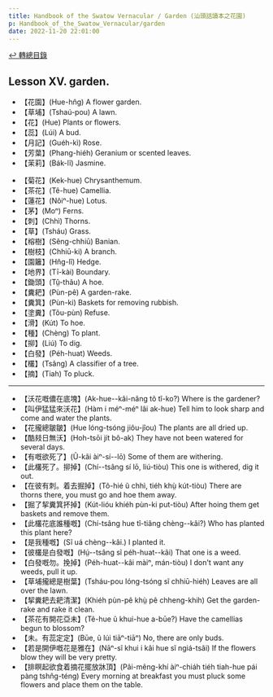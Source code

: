 ```yaml
---
title: Handbook of the Swatow Vernacular / Garden (汕頭話讀本之花園)
p: Handbook_of_the_Swatow_Vernacular/garden
date: 2022-11-20 22:01:00
---
```


[↩️ 轉總目錄](/Handbook_of_the_Swatow_Vernacular)

## Lesson XV. garden.

* 【花園】(Hue-hn̂g) A flower garden.
* 【草埔】(Tshaú-pou) A lawn.
* 【花】(Hue) Plants or flowers.
* 【蕊】(Lúi) A bud.
* 【月記】(Guéh-kì) Rose.
* 【芳葉】(Phang-hiéh) Geranium or scented leaves.
* 【茉莉】(Bák-lĩ) Jasmine.
<!--more-->
* 【菊花】(Kek-hue) Chrysanthemum.
* 【茶花】(Tê-hue) Camellia.
* 【蓮花】(Nôiⁿ-hue) Lotus.
* 【茅】(Moⁿ) Ferns.
* 【刺】(Chhì) Thorns.
* 【草】(Tsháu) Grass.
* 【榕樹】(Sêng-chhiū) Banian.
* 【樹枝】(Chhiū-ki) A branch.
* 【園籬】(Hn̂g-lî) Hedge.
* 【地界】(Tī-kài) Boundary.
* 【鋤頭】(Tṳ̂-thâu) A hoe.
* 【糞耙】(Pùn-pê) A garden-rake.
* 【糞箕】(Pùn-ki) Baskets for removing rubbish.
* 【塗糞】(Tôu-pùn) Refuse.
* 【滑】(Kút) To hoe.
* 【種】(Chèng) To plant.
* 【㧕】(Liú) To dig.
* 【白發】(Péh-huat) Weeds.
* 【欉】(Tsâng) A classifier of a tree.
* 【摘】(Tiah) To pluck.

------

* 【沃花嘅儂在底塊】(Ak-hue--kâi-nâng tõ tî-ko?) Where is the gardener?
* 【叫伊猛猛來沃花】(Hàm i méⁿ-méⁿ lâi ak-hue) Tell him to look sharp and come and water the plants.
* 【花攏總皺皺】(Hue lóng-tsóng jiôu-jîou) The plants are all dried up.
* 【酷㩼日無沃】(Hoh-tsōi jít bô-ak) They have not been watered for several days.
* 【有嘅欲死了】(Ũ-kâi àiⁿ-sí--lō) Some of them are withering.
* 【此欉死了。㧕掉】(Chí--tsâng sí lō, liú-tiòu) This one is withered, dig it out.
* 【在彼有刺。着去掘掉】(Tõ-hié ũ chhì, tiéh khṳ̀ kút-tiòu) There are thorns there, you must go and hoe them away.
* 【掘了挈糞箕抔掉】(Kút-lióu khiéh pùn-ki put-tiòu) After hoing them get baskets and remove them.
* 【此欉花底誰種嘅】(Chí-tsâng hue tî-tiâng chèng--kâi?) Who has planted this plant here?
* 【是我種嘅】(Sĩ uá chèng--kâi.) I planted it.
* 【彼欉是白發嘅】(Hṳ́--tsâng sĩ péh-huat--kâi) That one is a weed.
* 【白發嘅勿。挽掉】(Péh-huat--kâi màiⁿ, mán-tiòu) I don't want any weeds, pull it up.
* 【草埔攏總是樹葉】(Tsháu-pou lóng-tsóng sĩ chhiū-hiéh) Leaves are all over the lawn.
* 【挈糞耙去耙清潔】(Khiéh pùn-pê khṳ̀ pê chheng-khih) Get the garden-rake and rake it clean.
* 【茶花有開花亞未】(Tê-hue ũ khui-hue a-būe?) Have the camellias begun to blossom?
* 【未。有蕊定定】(Būe, ũ lúi tiāⁿ-tiāⁿ) No, there are only buds.
* 【若是開伊嘅花是雅在】(Nāⁿ-sĩ khui i kâi hue sĩ ngiá-tsãi) If the flowers blow they will be very pretty.
* 【排瞑起欲食着摘花擺放牀頂】(Pâi-mêng-khí àiⁿ-chiáh tiéh tiah-hue pái pàng tshn̂g-téng) Every morning at breakfast you must pluck some flowers and place them on the table.
